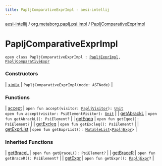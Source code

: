 ```yaml
---
title: PapljComparativeExprImpl - aesi-intellij
---
```


[aesi-intellij](../../index.html) / [org.metaborg.paplj.psi.impl](../index.html) / [PapljComparativeExprImpl](.)

# PapljComparativeExprImpl

`open class PapljComparativeExprImpl : `[`PapljExprImpl`](../-paplj-expr-impl/index.html)`, `[`PapljComparativeExpr`](../../org.metaborg.paplj.psi/-paplj-comparative-expr/index.html)

### Constructors

| [&lt;init&gt;](-init-.html) | `PapljComparativeExprImpl(node: ASTNode)` |

### Functions

| [accept](accept.html) | `open fun accept(visitor: `[`PapljVisitor`](../../org.metaborg.paplj.psi/-paplj-visitor/index.html)`): `[`Unit`](https://kotlinlang.org/api/latest/jvm/stdlib/kotlin/-unit/index.html)<br>`open fun accept(visitor: PsiElementVisitor): `[`Unit`](https://kotlinlang.org/api/latest/jvm/stdlib/kotlin/-unit/index.html) |
| [getAbrackL](get-abrack-l.html) | `open fun getAbrackL(): PsiElement?` |
| [getEqeq](get-eqeq.html) | `open fun getEqeq(): PsiElement?` |
| [getExcleq](get-excleq.html) | `open fun getExcleq(): PsiElement?` |
| [getExprList](get-expr-list.html) | `open fun getExprList(): `[`MutableList`](https://kotlinlang.org/api/latest/jvm/stdlib/kotlin.collections/-mutable-list/index.html)`<`[`PapljExpr`](../../org.metaborg.paplj.psi/-paplj-expr/index.html)`>` |

### Inherited Functions

| [getBraceL](../-paplj-expr-impl/get-brace-l.html) | `open fun getBraceL(): PsiElement?` |
| [getBraceR](../-paplj-expr-impl/get-brace-r.html) | `open fun getBraceR(): PsiElement?` |
| [getExpr](../-paplj-expr-impl/get-expr.html) | `open fun getExpr(): `[`PapljExpr`](../../org.metaborg.paplj.psi/-paplj-expr/index.html)`?` |

